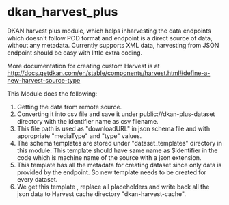 # dkan_harvest_plus
DKAN harvest plus module, which helps inharvesting the data endpoints which doesn't follow POD format and endpoint is a direct source of data, without any metadata. Currently supports XML data, harvesting from JSON endpoint should be easy with little extra coding.

More documentation for creating custom Harvest is at http://docs.getdkan.com/en/stable/components/harvest.html#define-a-new-harvest-source-type

This Module does the following:
1. Getting the data from remote source.
2. Converting it into csv file and save it under public://dkan-plus-dataset
   directory with the identifier name as csv filename.
3. This file path is used as "downloadURL" in json schema file and with appropriate
   "mediaType" and "type" values.
4. The schema templates are stored under "dataset_templates" directory in this
   module. This template should have same name as $identifier in the code which
   is machine name of the source with a json extension.
5. This template has all the metadata for creating dataset since only data is
   provided by the endpoint. So new template needs to be created for every dataset.
6. We get this template , replace all placeholders and write back all the json
   data to Harvest cache directory "dkan-harvest-cache".
